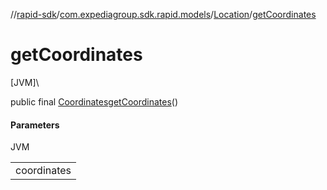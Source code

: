 //[rapid-sdk](../../../index.md)/[com.expediagroup.sdk.rapid.models](../index.md)/[Location](index.md)/[getCoordinates](get-coordinates.md)

# getCoordinates

[JVM]\

public final [Coordinates](../-coordinates/index.md)[getCoordinates](get-coordinates.md)()

#### Parameters

JVM

| |
|---|
| coordinates |

